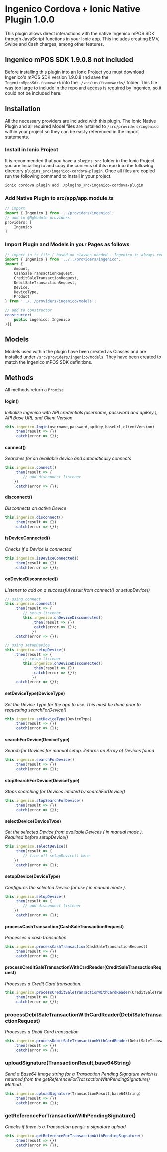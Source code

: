 # Ingenico Cordova + Ionic Native Plugin 1.0.0

This plugin allows direct interactions with the native Ingenico mPOS SDK through JavaScript functions in your Ionic app. 
This includes creating EMV, Swipe and Cash charges, among other features.

## Ingenico mPOS SDK 1.9.0.8 not included
Before installing this plugin into an Ionic Project you must download Ingenico's mPOS SDK version 1.9.0.8
and save the ``IngenicoMposSdk.framework`` into the ``./src/ios/frameworks/`` folder. This file was too large
to include in the repo and access is required by Ingenico, so it could not be included here.

## Installation
All the necessary providers are included with this plugin. The Ionic Native Plugin and all required Model 
files are installed to ``/src/providers/ingenico`` within your project so they can be easily 
referenced in the import statements.

### Install in Ionic Project
It is recommended that you have a ``plugins_src`` folder in the Ionic Project you are installing to and 
copy the contents of this repo into the following directory ``plugins_src/ingenico-cordova-plugin``. Once all
files are copied run the following command to install in your project.

```bash
ionic cordova plugin add ./plugins_src/ingenico-cordova-plugin
```

### Add Native Plugin to src/app/app.module.ts

```javascript
// import 
import { Ingenico } from '../providers/ingenico';
// add to @NgModule providers
providers: [
    Ingenico
]
```

### Import Plugin and Models in your Pages as follows

```javascript
// import in ts file ( based on classes needed - Ingenico is always required )
import { Ingenico } from '../../providers/ingenico';
import {
    Amount,
    CashSaleTransactionRequest,
    CreditSaleTransactionRequest,
    DebitSaleTransactionRequest,
    Device,
    DeviceType,
    Product
} from '../../providers/ingenico/models';

// add to constructor
constructor(
    public ingenico: Ingenico
){}
```

## Models
Models used within the plugin have been created as Classes and are installed under ``/src/providers/ingenico/models``.
They have been created to match the Ingenico mPOS SDK definitions.

## Methods
All methods return a ``Promise``

#### login()
_Initialize Ingenico with API credentials (username, password and apiKey ), API Base URL and Client Version._

```javascript
this.ingenico.login(username,password,apiKey,baseUrl,clientVersion)
    .then(result => {})
    .catch(error => {});
```

#### connect()
_Searches for an available device and automatically connects_

```javascript
this.ingenico.connect()
    .then(result => {
        // add disconnect listener
    })
    .catch(error => {});
```

#### disconnect()
_Disconnects an active Device_

```javascript
this.ingenico.disconnect()
    .then(result => {})
    .catch(error => {});
```

#### isDeviceConnected()
_Checks if a Device is connected_

```javascript
this.ingenico.isDeviceConnected()
    .then(result => {})
    .catch(error => {});
```

#### onDeviceDisconnected()
_Listener to add on a successful result from connect() or setupDevice()_

```javascript
// using connect
this.ingenico.connect()
    .then(result => {
        // setup listener
        this.ingenico.onDeviceDisconnected()
            .then(result => {})
            .catch(error => {});
            })
    .catch(error => {});

// using setupDevice
this.ingenico.setupDevice()
    .then(result => {
        // setup listener
        this.ingenico.onDeviceDisconnected()
            .then(result => {})
            .catch(error => {});
            })
    .catch(error => {});
```

#### setDeviceType(DeviceType)
_Set the Device Type for the app to use. This must be done prior to requesting searchForDevice()_

```javascript
this.ingenico.setDeviceType(DeviceType)
    .then(result => {})
    .catch(error => {});
```

#### searchForDevice(DeviceType)
_Search for Devices for manual setup. Returns an Array of Devices found_

```javascript
this.ingenico.searchForDevice()
    .then(result => {})
    .catch(error => {});
```

#### stopSearchForDevice(DeviceType)
_Stops searching for Devices intiated by searchForDevice()_

```javascript
this.ingenico.stopSearchForDevice()
    .then(result => {})
    .catch(error => {});
```

#### selectDevice(DeviceType)
_Set the selected Device from available Devices ( in manual mode ). Required before setupDevice()_

```javascript
this.ingenico.selectDevice()
    .then(result => {
        // fire off setupDevice() here
    })
    .catch(error => {});
```

#### setupDevice(DeviceType)
_Configures the selected Device for use ( in manual mode )._

```javascript
this.ingenico.setupDevice()
    .then(result => {
        // add disconnect listener
    })
    .catch(error => {});
```

#### processCashTransaction(CashSaleTransactionRequest)
_Processes a cash transaction._

```javascript
this.ingenico.processCashTransaction(CashSaleTransactionRequest)
    .then(result => {})
    .catch(error => {});
```

#### processCreditSaleTransactionWithCardReader(CreditSaleTransactionRequest)
_Processes a Credit Card transaction._

```javascript
this.ingenico.processCreditSaleTransactionWithCardReader(CreditSaleTransactionRequest)
    .then(result => {})
    .catch(error => {});
```

### processDebitSaleTransactionWithCardReader(DebitSaleTransactionRequest)
_Processes a Debit Card transaction._

```javascript
this.ingenico.processDebitSaleTransactionWithCardReader(DebitSaleTransactionRequest)
    .then(result => {})
    .catch(error => {});
```

### uploadSignature(TransactionResult,base64String)
_Send a Base64 Image string for a Transaction Pending Signature which is returned from the getReferenceForTransactionWithPendingSignature() Method._

```javascript
this.ingenico.uploadSignature(TransactionResult,base64String)
    .then(result => {})
    .catch(error => {});
```

### getReferenceForTransactionWithPendingSignature()
_Checks if there is a Transaction pengin a signature upload_

```javascript
this.ingenico.getReferenceForTransactionWithPendingSignature()
    .then(result => {})
    .catch(error => {});
```
